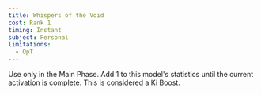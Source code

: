 ```yaml
---
title: Whispers of the Void
cost: Rank 1
timing: Instant
subject: Personal
limitations:
  - OpT
---
```

Use only in the Main Phase.
Add 1 to this model's statistics until the current activation is complete. This is considered a Ki Boost.